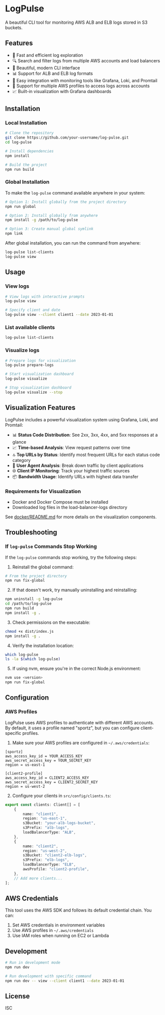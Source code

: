 # LogPulse

A beautiful CLI tool for monitoring AWS ALB and ELB logs stored in S3 buckets.

## Features

-   🚀 Fast and efficient log exploration
-   🔍 Search and filter logs from multiple AWS accounts and load balancers
-   🌈 Beautiful, modern CLI interface
-   📊 Support for ALB and ELB log formats
-   🔄 Easy integration with monitoring tools like Grafana, Loki, and Promtail
-   🔑 Support for multiple AWS profiles to access logs across accounts
-   📈 Built-in visualization with Grafana dashboards

## Installation

### Local Installation

```bash
# Clone the repository
git clone https://github.com/your-username/log-pulse.git
cd log-pulse

# Install dependencies
npm install

# Build the project
npm run build
```

### Global Installation

To make the `log-pulse` command available anywhere in your system:

```bash
# Option 1: Install globally from the project directory
npm run global

# Option 2: Install globally from anywhere
npm install -g /path/to/log-pulse

# Option 3: Create manual global symlink
npm link
```

After global installation, you can run the command from anywhere:

```bash
log-pulse list-clients
log-pulse view
```

## Usage

### View logs

```bash
# View logs with interactive prompts
log-pulse view

# Specify client and date
log-pulse view --client client1 --date 2023-01-01
```

### List available clients

```bash
log-pulse list-clients
```

### Visualize logs

```bash
# Prepare logs for visualization
log-pulse prepare-logs

# Start visualization dashboard
log-pulse visualize

# Stop visualization dashboard
log-pulse visualize --stop
```

## Visualization Features

LogPulse includes a powerful visualization system using Grafana, Loki, and Promtail:

-   📊 **Status Code Distribution**: See 2xx, 3xx, 4xx, and 5xx responses at a glance
-   📈 **Time-based Analysis**: View request patterns over time
-   🔝 **Top URLs by Status**: Identify most frequent URLs for each status code category
-   👤 **User Agent Analysis**: Break down traffic by client applications
-   🌐 **Client IP Monitoring**: Track your highest traffic sources
-   📦 **Bandwidth Usage**: Identify URLs with highest data transfer

### Requirements for Visualization

-   Docker and Docker Compose must be installed
-   Downloaded log files in the load-balancer-logs directory

See [docker/README.md](docker/README.md) for more details on the visualization components.

## Troubleshooting

### If `log-pulse` Commands Stop Working

If the `log-pulse` commands stop working, try the following steps:

1. Reinstall the global command:

```bash
# From the project directory
npm run fix-global
```

2. If that doesn't work, try manually uninstalling and reinstalling:

```bash
npm uninstall -g log-pulse
cd /path/to/log-pulse
npm run build
npm install -g .
```

3. Check permissions on the executable:

```bash
chmod +x dist/index.js
npm install -g .
```

4. Verify the installation location:

```bash
which log-pulse
ls -la $(which log-pulse)
```

5. If using nvm, ensure you're in the correct Node.js environment:

```bash
nvm use <version>
npm run fix-global
```

## Configuration

### AWS Profiles

LogPulse uses AWS profiles to authenticate with different AWS accounts. By default, it uses a profile named "sportz", but you can configure client-specific profiles.

1. Make sure your AWS profiles are configured in `~/.aws/credentials`:

```
[sportz]
aws_access_key_id = YOUR_ACCESS_KEY
aws_secret_access_key = YOUR_SECRET_KEY
region = us-east-1

[client2-profile]
aws_access_key_id = CLIENT2_ACCESS_KEY
aws_secret_access_key = CLIENT2_SECRET_KEY
region = us-west-2
```

2. Configure your clients in `src/config/clients.ts`:

```typescript
export const clients: Client[] = [
	{
		name: "client1",
		region: "us-east-1",
		s3Bucket: "your-alb-logs-bucket",
		s3Prefix: "alb-logs",
		loadBalancerType: "ALB",
	},
	{
		name: "client2",
		region: "us-west-2",
		s3Bucket: "client2-elb-logs",
		s3Prefix: "elb-logs",
		loadBalancerType: "ELB",
		awsProfile: "client2-profile",
	},
	// Add more clients...
];
```

## AWS Credentials

This tool uses the AWS SDK and follows its default credential chain. You can:

1. Set AWS credentials in environment variables
2. Use AWS profiles in `~/.aws/credentials`
3. Use IAM roles when running on EC2 or Lambda

## Development

```bash
# Run in development mode
npm run dev

# Run development with specific command
npm run dev -- view --client client1 --date 2023-01-01
```

## License

ISC
